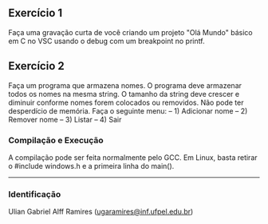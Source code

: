 ## Exercício 1
Faça uma gravação curta de você criando um projeto "Olá Mundo" básico em C no VSC usando o debug com um breakpoint no printf.

## Exercício 2
Faça um programa que armazena nomes.
O programa deve armazenar todos os nomes na mesma string.
O tamanho da string deve crescer e diminuir conforme nomes forem colocados ou removidos. Não pode ter desperdício de memória.
Faça o seguinte menu: – 1) Adicionar nome – 2) Remover nome – 3) Listar – 4) Sair

### Compilação e Execução
A compilação pode ser feita normalmente pelo GCC. Em Linux, basta retirar o #include windows.h e a primeira linha do main(). 
________________________________________________________
### Identificação
Ulian Gabriel Alff Ramires (ugaramires@inf.ufpel.edu.br)

